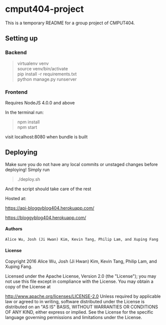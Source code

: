 # cmput404-project

This is a temporary README for a group project of CMPUT404.

## Setting up
### Backend
> virtualenv venv  
> source venv/bin/activate  
> pip install -r requirements.txt  
> python manage.py runserver

### Frontend
Requires NodeJS 4.0.0 and above

In the terminal run:
> npm install  
> npm start  

visit localhost:8080 when bundle is built

## Deploying
Make sure you do not have any local commits or unstaged changes before deploying!
Simply run
> ./deploy.sh  

And the script should take care of the rest

Hosted at:

https://api-bloggyblog404.herokuapp.com/

https://bloggyblog404.herokuapp.com/

#### Authors
`Alice Wu, Josh (Ji Hwan) Kim, Kevin Tang, Philip Lam, and Xuping Fang`

#### License 
Copyright 2016 Alice Wu, Josh (Ji Hwan) Kim, Kevin Tang, Philip Lam, and Xuping Fang.

Licensed under the Apache License, Version 2.0 (the "License"); you may not use this file except in compliance with the License. You may obtain a copy of the License at

http://www.apache.org/licenses/LICENSE-2.0 Unless required by applicable law or agreed to in writing, software distributed under the License is distributed on an "AS IS" BASIS, WITHOUT WARRANTIES OR CONDITIONS OF ANY KIND, either express or implied. See the License for the specific language governing permissions and limitations under the License.
